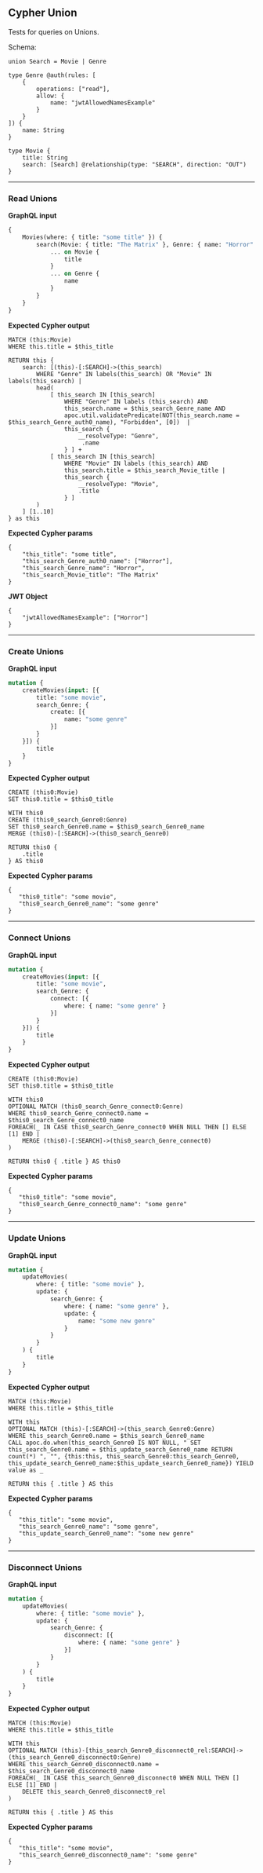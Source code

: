 ## Cypher Union

Tests for queries on Unions.

Schema:

```schema
union Search = Movie | Genre

type Genre @auth(rules: [
    {
        operations: ["read"],
        allow: {
            name: "jwtAllowedNamesExample"
        }
    }
]) {
    name: String
}

type Movie {
    title: String
    search: [Search] @relationship(type: "SEARCH", direction: "OUT")
}
```

---

### Read Unions

**GraphQL input**

```graphql
{
    Movies(where: { title: "some title" }) {
        search(Movie: { title: "The Matrix" }, Genre: { name: "Horror" }, options: {skip: 1, limit: 10}) {
            ... on Movie {
                title
            }
            ... on Genre {
                name
            }
        }
    }
}
```

**Expected Cypher output**

```cypher
MATCH (this:Movie)
WHERE this.title = $this_title

RETURN this { 
    search: [(this)-[:SEARCH]->(this_search) 
        WHERE "Genre" IN labels(this_search) OR "Movie" IN labels(this_search) | 
        head( 
            [ this_search IN [this_search] 
                WHERE "Genre" IN labels (this_search) AND 
                this_search.name = $this_search_Genre_name AND 
                apoc.util.validatePredicate(NOT(this_search.name = $this_search_Genre_auth0_name), "Forbidden", [0])  | 
                this_search { 
                    __resolveType: "Genre",
                     .name 
                } ] + 
            [ this_search IN [this_search] 
                WHERE "Movie" IN labels (this_search) AND 
                this_search.title = $this_search_Movie_title | 
                this_search { 
                    __resolveType: "Movie",
                    .title
                } ]
        ) 
    ] [1..10]
} as this
```

**Expected Cypher params**

```cypher-params
{
    "this_title": "some title",
    "this_search_Genre_auth0_name": ["Horror"],
    "this_search_Genre_name": "Horror",
    "this_search_Movie_title": "The Matrix"
}
```

**JWT Object**

```jwt
{
    "jwtAllowedNamesExample": ["Horror"]
}
```

---

### Create Unions

**GraphQL input**

```graphql
mutation {
    createMovies(input: [{
        title: "some movie",
        search_Genre: {
            create: [{
                name: "some genre"
            }]
        }
    }]) {
        title
    }
}
```

**Expected Cypher output**

```cypher
CREATE (this0:Movie) 
SET this0.title = $this0_title

WITH this0 
CREATE (this0_search_Genre0:Genre) 
SET this0_search_Genre0.name = $this0_search_Genre0_name 
MERGE (this0)-[:SEARCH]->(this0_search_Genre0) 

RETURN this0 { 
    .title
} AS this0
```

**Expected Cypher params**

```cypher-params
{
   "this0_title": "some movie",
   "this0_search_Genre0_name": "some genre"
}
```

---

### Connect Unions

**GraphQL input**

```graphql
mutation {
    createMovies(input: [{
        title: "some movie",
        search_Genre: {
            connect: [{
                where: { name: "some genre" }
            }]
        }
    }]) {
        title
    }
}
```

**Expected Cypher output**

```cypher
CREATE (this0:Movie) 
SET this0.title = $this0_title 

WITH this0 
OPTIONAL MATCH (this0_search_Genre_connect0:Genre) 
WHERE this0_search_Genre_connect0.name = $this0_search_Genre_connect0_name 
FOREACH(_ IN CASE this0_search_Genre_connect0 WHEN NULL THEN [] ELSE [1] END | 
    MERGE (this0)-[:SEARCH]->(this0_search_Genre_connect0) 
) 

RETURN this0 { .title } AS this0
```

**Expected Cypher params**

```cypher-params
{
   "this0_title": "some movie",
   "this0_search_Genre_connect0_name": "some genre"
}

```

---

### Update Unions

**GraphQL input**

```graphql
mutation {
    updateMovies(
        where: { title: "some movie" },
        update: {
            search_Genre: {
                where: { name: "some genre" },
                update: {
                    name: "some new genre"
                }
            }
        }    
    ) {
        title
    }
}
```

**Expected Cypher output**

```cypher
MATCH (this:Movie) 
WHERE this.title = $this_title 

WITH this 
OPTIONAL MATCH (this)-[:SEARCH]->(this_search_Genre0:Genre) 
WHERE this_search_Genre0.name = $this_search_Genre0_name 
CALL apoc.do.when(this_search_Genre0 IS NOT NULL, " SET this_search_Genre0.name = $this_update_search_Genre0_name RETURN count(*) ", "", {this:this, this_search_Genre0:this_search_Genre0, this_update_search_Genre0_name:$this_update_search_Genre0_name}) YIELD value as _ 

RETURN this { .title } AS this
```

**Expected Cypher params**

```cypher-params
{
   "this_title": "some movie",
   "this_search_Genre0_name": "some genre",
   "this_update_search_Genre0_name": "some new genre"
}
```

---

### Disconnect Unions

**GraphQL input**

```graphql
mutation {
    updateMovies(
        where: { title: "some movie" },
        update: {
            search_Genre: {
                disconnect: [{
                    where: { name: "some genre" }
                }]
            }
        }    
    ) {
        title
    }
}
```

**Expected Cypher output**

```cypher
MATCH (this:Movie) 
WHERE this.title = $this_title 

WITH this 
OPTIONAL MATCH (this)-[this_search_Genre0_disconnect0_rel:SEARCH]->(this_search_Genre0_disconnect0:Genre) 
WHERE this_search_Genre0_disconnect0.name = $this_search_Genre0_disconnect0_name 
FOREACH(_ IN CASE this_search_Genre0_disconnect0 WHEN NULL THEN [] ELSE [1] END | 
    DELETE this_search_Genre0_disconnect0_rel 
)

RETURN this { .title } AS this
```

**Expected Cypher params**

```cypher-params
{
   "this_title": "some movie",
   "this_search_Genre0_disconnect0_name": "some genre"
}
```